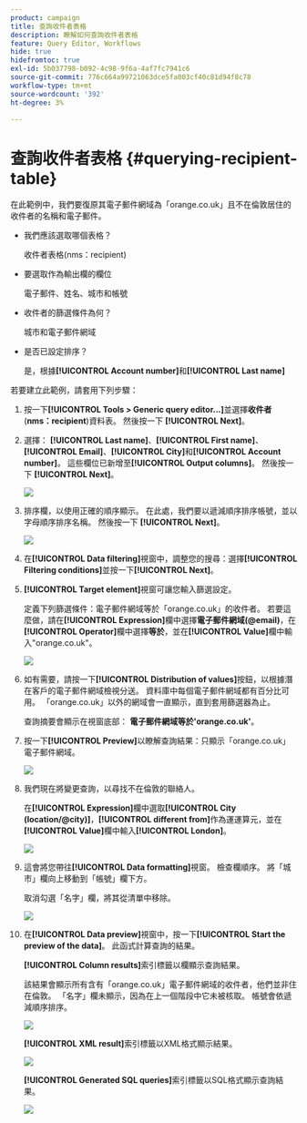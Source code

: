 ```yaml
---
product: campaign
title: 查詢收件者表格
description: 瞭解如何查詢收件者表格
feature: Query Editor, Workflows
hide: true
hidefromtoc: true
exl-id: 5b037798-b092-4c98-9f6a-4af7fc7941c6
source-git-commit: 776c664a99721063dce5fa003cf40c81d94f8c78
workflow-type: tm+mt
source-wordcount: '392'
ht-degree: 3%

---
```


# 查詢收件者表格 {#querying-recipient-table}



在此範例中，我們要復原其電子郵件網域為「orange.co.uk」且不在倫敦居住的收件者的名稱和電子郵件。

* 我們應該選取哪個表格？

  收件者表格(nms：recipient)

* 要選取作為輸出欄的欄位

  電子郵件、姓名、城市和帳號

* 收件者的篩選條件為何？

  城市和電子郵件網域

* 是否已設定排序？

  是，根據&#x200B;**[!UICONTROL Account number]**&#x200B;和&#x200B;**[!UICONTROL Last name]**

若要建立此範例，請套用下列步驟：

1. 按一下&#x200B;**[!UICONTROL Tools > Generic query editor...]**&#x200B;並選擇&#x200B;**收件者** (**nms：recipient**)資料表。 然後按一下 **[!UICONTROL Next]**。
1. 選擇： **[!UICONTROL Last name]**、**[!UICONTROL First name]**、**[!UICONTROL Email]**、**[!UICONTROL City]**&#x200B;和&#x200B;**[!UICONTROL Account number]**。 這些欄位已新增至&#x200B;**[!UICONTROL Output columns]**。 然後按一下 **[!UICONTROL Next]**。

   ![](assets/query_editor_03.png)

1. 排序欄，以使用正確的順序顯示。 在此處，我們要以遞減順序排序帳號，並以字母順序排序名稱。 然後按一下 **[!UICONTROL Next]**。

   ![](assets/query_editor_04.png)

1. 在&#x200B;**[!UICONTROL Data filtering]**&#x200B;視窗中，調整您的搜尋：選擇&#x200B;**[!UICONTROL Filtering conditions]**&#x200B;並按一下&#x200B;**[!UICONTROL Next]**。
1. **[!UICONTROL Target element]**&#x200B;視窗可讓您輸入篩選設定。

   定義下列篩選條件：電子郵件網域等於「orange.co.uk」的收件者。 若要這麼做，請在&#x200B;**[!UICONTROL Expression]**&#x200B;欄中選擇&#x200B;**電子郵件網域(@email)**，在&#x200B;**[!UICONTROL Operator]**&#x200B;欄中選擇&#x200B;**等於**，並在&#x200B;**[!UICONTROL Value]**&#x200B;欄中輸入&quot;orange.co.uk&quot;。

   ![](assets/query_editor_05.png)

1. 如有需要，請按一下&#x200B;**[!UICONTROL Distribution of values]**&#x200B;按鈕，以根據潛在客戶的電子郵件網域檢視分送。 資料庫中每個電子郵件網域都有百分比可用。 「orange.co.uk」以外的網域會一直顯示，直到套用篩選器為止。

   查詢摘要會顯示在視窗底部： **電子郵件網域等於&#39;orange.co.uk&#39;**。

1. 按一下&#x200B;**[!UICONTROL Preview]**&#x200B;以瞭解查詢結果：只顯示「orange.co.uk」電子郵件網域。

   ![](assets/query_editor_nveau_17.png)

1. 我們現在將變更查詢，以尋找不在倫敦的聯絡人。

   在&#x200B;**[!UICONTROL Expression]**&#x200B;欄中選取&#x200B;**[!UICONTROL City (location/@city)]**，**[!UICONTROL different from]**&#x200B;作為運運算元，並在&#x200B;**[!UICONTROL Value]**&#x200B;欄中輸入&#x200B;**[!UICONTROL London]**。

   ![](assets/query_editor_08.png)

1. 這會將您帶往&#x200B;**[!UICONTROL Data formatting]**&#x200B;視窗。 檢查欄順序。 將「城市」欄向上移動到「帳號」欄下方。

   取消勾選「名字」欄，將其從清單中移除。

   ![](assets/query_editor_nveau_15.png)

1. 在&#x200B;**[!UICONTROL Data preview]**&#x200B;視窗中，按一下&#x200B;**[!UICONTROL Start the preview of the data]**。 此函式計算查詢的結果。

   **[!UICONTROL Column results]**&#x200B;索引標籤以欄顯示查詢結果。

   該結果會顯示所有含有「orange.co.uk」電子郵件網域的收件者，他們並非住在倫敦。 「名字」欄未顯示，因為在上一個階段中它未被核取。 帳號會依遞減順序排序。

   ![](assets/query_editor_nveau_12.png)

   **[!UICONTROL XML result]**&#x200B;索引標籤以XML格式顯示結果。

   ![](assets/query_editor_nveau_13.png)

   **[!UICONTROL Generated SQL queries]**&#x200B;索引標籤以SQL格式顯示查詢結果。

   ![](assets/query_editor_nveau_14.png)
